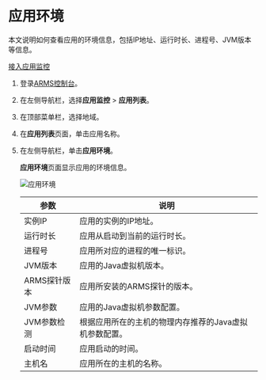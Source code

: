 # 应用环境

本文说明如何查看应用的环境信息，包括IP地址、运行时长、进程号、JVM版本等信息。

[接入应用监控](/intl.zh-CN/应用监控/接入应用监控/应用监控接入概述.md)

1.  登录[ARMS控制台](https://arms-ap-southeast-1.console.aliyun.com/#/home)。

2.  在左侧导航栏，选择**应用监控** \> **应用列表**。

3.  在顶部菜单栏，选择地域。

4.  在**应用列表**页面，单击应用名称。

5.  在左侧导航栏，单击**应用环境**。

    **应用环境**页面显示应用的环境信息。

    ![应用环境](https://static-aliyun-doc.oss-accelerate.aliyuncs.com/assets/img/zh-CN/0206566161/p254728.png)

    |参数|说明|
    |--|--|
    |实例IP|应用的实例的IP地址。|
    |运行时长|应用从启动到当前的运行时长。|
    |进程号|应用所对应的进程的唯一标识。|
    |JVM版本|应用的Java虚拟机版本。|
    |ARMS探针版本|应用所安装的ARMS探针的版本。|
    |JVM参数|应用的Java虚拟机参数配置。|
    |JVM参数检测|根据应用所在的主机的物理内存推荐的Java虚拟机参数配置。|
    |启动时间|应用启动的时间。|
    |主机名|应用所在的主机的名称。|


